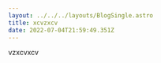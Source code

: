 ```yaml
---
layout: ../../../layouts/BlogSingle.astro
title: xcvzxcv
date: 2022-07-04T21:59:49.351Z
---
```

vzxcvxcv